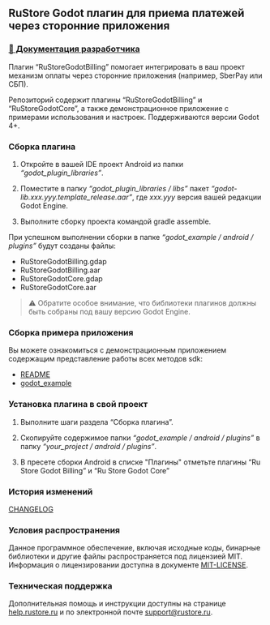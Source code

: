 ## RuStore Godot плагин для приема платежей через сторонние приложения

### [🔗 Документация разработчика](https://help.rustore.ru/rustore/for_developers/developer-documentation/sdk_payments/godot)

Плагин “RuStoreGodotBilling” помогает интегрировать в ваш проект механизм оплаты через сторонние приложения (например, SberPay или СБП).

Репозиторий содержит плагины “RuStoreGodotBilling” и “RuStoreGodotCore”, а также демонстрационное приложение с примерами использования и настроек. Поддерживаются версии Godot 4+.


### Сборка плагина

1. Откройте в вашей IDE проект Android из папки _“godot_plugin_libraries”_.

2. Поместите в папку _“godot_plugin_libraries / libs”_ пакет _“godot-lib.xxx.yyy.template_release.aar”_, где _xxx.yyy_ версия вашей редакции Godot Engine.

3. Выполните сборку проекта командой gradle assemble.

При успешном выполнении сборки в папке _“godot_example / android / plugins”_ будут созданы файлы:
- RuStoreGodotBilling.gdap
- RuStoreGodotBilling.aar
- RuStoreGodotCore.gdap
- RuStoreGodotCore.aar

> ⚠️ Обратите особое внимание, что библиотеки плагинов должны быть собраны под вашу версию Godot Engine.


### Сборка примера приложения

Вы можете ознакомиться с демонстрационным приложением содержащим представление работы всех методов sdk:
- [README](godot_example/README.md)
- [godot_example](https://gitflic.ru/project/rustore/godot-rustore-billing/file?file=godot_example)


### Установка плагина в свой проект

1. Выполните шаги раздела “Сборка плагина”.

2. Скопируйте содержимое папки _“godot_example / android / plugins”_ в папку _“*your_project* / android / plugins”_.

3. В пресете сборки Android в списке "Плагины" отметьте плагины “Ru Store Godot Billing” и “Ru Store Godot Core”


### История изменений

[CHANGELOG](CHANGELOG.md)


### Условия распространения

Данное программное обеспечение, включая исходные коды, бинарные библиотеки и другие файлы распространяется под лицензией MIT. Информация о лицензировании доступна в документе [MIT-LICENSE](../MIT-LICENSE.txt).


### Техническая поддержка

Дополнительная помощь и инструкции доступны на странице [help.rustore.ru](https://help.rustore.ru/) и по электронной почте [support@rustore.ru](mailto:support@rustore.ru).
